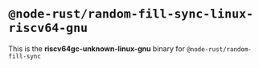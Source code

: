# `@node-rust/random-fill-sync-linux-riscv64-gnu`

This is the **riscv64gc-unknown-linux-gnu** binary for `@node-rust/random-fill-sync`
